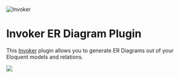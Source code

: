 ![Invoker](https://invoker.dev/images/invoker-card.png)

# Invoker ER Diagram Plugin

This [Invoker](https://invoker.dev) plugin allows you to generate ER Diagrams out of your Eloquent models and relations.

![](https://beyondco.de/github/invoker/erdiagram.png)